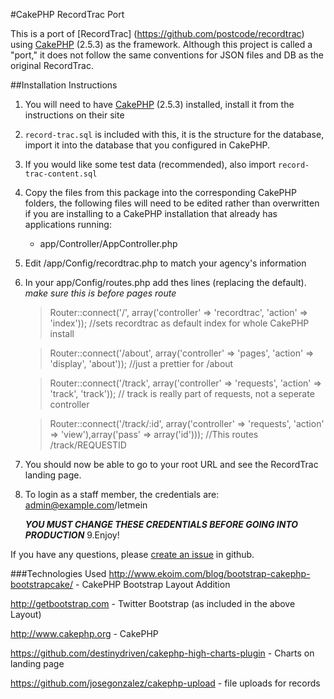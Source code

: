 #CakePHP RecordTrac Port

This is a port of [RecordTrac] (https://github.com/postcode/recordtrac) using [CakePHP](http://www.cakephp.org) (2.5.3) as the framework. 
Although this project is called a "port," it does not follow the same conventions for JSON files and DB as the original RecordTrac.


##Installation Instructions
1. You will need to have [CakePHP](http://www.cakephp.org) (2.5.3) installed, install it from the instructions on their site
2. `record-trac.sql` is included with this, it is the structure for the database, import it into the database that you configured in CakePHP.
3. If you would like some test data (recommended), also import `record-trac-content.sql`
4. Copy the files from this package into the corresponding CakePHP folders, the following files will need to be edited rather than overwritten if you are installing to a CakePHP installation that already has applications running: 
	* app/Controller/AppController.php
5. Edit /app/Config/recordtrac.php to match your agency's information
6. In your app/Config/routes.php add thes lines (replacing the default). *make sure this is before pages route*
	>Router::connect('/', array('controller' => 'recordtrac', 'action' => 'index')); //sets recordtrac as default index for whole CakePHP install

	>Router::connect('/about', array('controller' => 'pages', 'action' => 'display', 'about'));  //just a prettier for /about

	>Router::connect('/track', array('controller' => 'requests', 'action' => 'track', 'track')); // track is really part of requests, not a seperate controller

	>Router::connect('/track/:id', array('controller' => 'requests', 'action' => 'view'),array('pass' => array('id'))); //This routes /track/REQUESTID
7. You should now be able to go to your root URL and see the RecordTrac landing page. 
8. To login as a staff member, the credentials are: admin@example.com/letmein 
    
    ***YOU MUST CHANGE THESE CREDENTIALS BEFORE GOING INTO PRODUCTION*** 
9.Enjoy!

If you have any questions, please [create an issue](https://github.com/randybondsjr/recordtrac-cakephp/issues) in github.

###Technologies Used
http://www.ekoim.com/blog/bootstrap-cakephp-bootstrapcake/ - CakePHP Bootstrap Layout Addition

http://getbootstrap.com - Twitter Bootstrap (as included in the above Layout)

http://www.cakephp.org - CakePHP

https://github.com/destinydriven/cakephp-high-charts-plugin - Charts on landing page

https://github.com/josegonzalez/cakephp-upload - file uploads for records